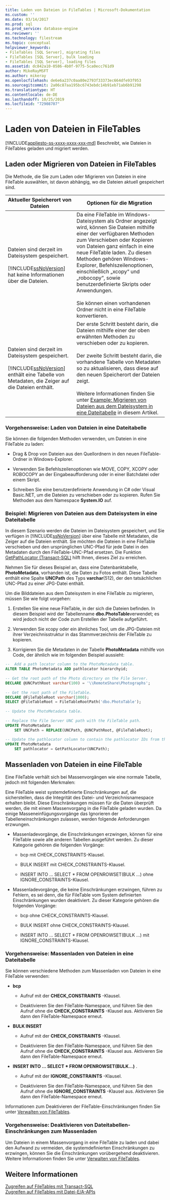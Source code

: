 ```yaml
---
title: Laden von Dateien in FileTables | Microsoft-Dokumentation
ms.custom: ''
ms.date: 03/14/2017
ms.prod: sql
ms.prod_service: database-engine
ms.reviewer: ''
ms.technology: filestream
ms.topic: conceptual
helpviewer_keywords:
- FileTables [SQL Server], migrating files
- FileTables [SQL Server], bulk loading
- FileTables [SQL Server], loading files
ms.assetid: dc842a10-0586-4b0f-9775-5ca0ecc761d9
author: MikeRayMSFT
ms.author: mikeray
ms.openlocfilehash: de6e6a237c0aa80e2793f33373ec664dfe93f953
ms.sourcegitcommit: 2a06c87aa195bc6743ebdc14b91eb71ab6b91298
ms.translationtype: HT
ms.contentlocale: de-DE
ms.lasthandoff: 10/25/2019
ms.locfileid: "72908707"
---
```

# <a name="load-files-into-filetables"></a>Laden von Dateien in FileTables
[!INCLUDE[appliesto-ss-xxxx-xxxx-xxx-md](../../includes/appliesto-ss-xxxx-xxxx-xxx-md.md)]
  Beschreibt, wie Dateien in FileTables geladen und migriert werden.  
  
##  <a name="BasicsLoadNew"></a> Laden oder Migrieren von Dateien in FileTables  
 Die Methode, die Sie zum Laden oder Migrieren von Dateien in eine FileTable auswählen, ist davon abhängig, wo die Dateien aktuell gespeichert sind.  
  
|Aktueller Speicherort von Dateien|Optionen für die Migration|  
|-------------------------------|---------------------------|  
|Dateien sind derzeit im Dateisystem gespeichert.<br /><br /> [!INCLUDE[ssNoVersion](../../includes/ssnoversion-md.md)] hat keine Informationen über die Dateien.|Da eine FileTable im Windows-Dateisystem als Ordner angezeigt wird, können Sie Dateien mithilfe einer der verfügbaren Methoden zum Verschieben oder Kopieren von Dateien ganz einfach in eine neue FileTable laden. Zu diesen Methoden gehören Windows-Explorer, Befehlszeilenoptionen, einschließlich „xcopy“ und „robocopy“, sowie benutzerdefinierte Skripts oder Anwendungen.<br /><br /> Sie können einen vorhandenen Ordner nicht in eine FileTable konvertieren.|  
|Dateien sind derzeit im Dateisystem gespeichert.<br /><br /> [!INCLUDE[ssNoVersion](../../includes/ssnoversion-md.md)] enthält eine Tabelle von Metadaten, die Zeiger auf die Dateien enthält.|Der erste Schritt besteht darin, die Dateien mithilfe einer der oben erwähnten Methoden zu verschieben oder zu kopieren.<br /><br /> Der zweite Schritt besteht darin, die vorhandene Tabelle von Metadaten so zu aktualisieren, dass diese auf den neuen Speicherort der Dateien zeigt.<br /><br /> Weitere Informationen finden Sie unter [Example: Migrieren von Dateien aus dem Dateisystem in eine Dateitabelle](#HowToMigrateFiles) in diesem Artikel.|  
  
###  <a name="HowToLoadNew"></a> Vorgehensweise: Laden von Dateien in eine Dateitabelle  
Sie können die folgenden Methoden verwenden, um Dateien in eine FileTable zu laden:  
  
-   Drag & Drop von Dateien aus den Quellordnern in den neuen FileTable-Ordner in Windows-Explorer.  
  
-   Verwenden Sie Befehlszeilenoptionen wie MOVE, COPY, XCOPY oder ROBOCOPY an der Eingabeaufforderung oder in einer Batchdatei oder einem Skript.  
  
-   Schreiben Sie eine benutzerdefinierte Anwendung in C# oder Visual Basic.NET, um die Dateien zu verschieben oder zu kopieren. Rufen Sie Methoden aus dem Namespace **System.IO** auf.  
  
###  <a name="HowToMigrateFiles"></a> Beispiel: Migrieren von Dateien aus dem Dateisystem in eine Dateitabelle  
 In diesem Szenario werden die Dateien im Dateisystem gespeichert, und Sie verfügen in [!INCLUDE[ssNoVersion](../../includes/ssnoversion-md.md)] über eine Tabelle mit Metadaten, die Zeiger auf die Dateien enthält. Sie möchten die Dateien in eine FileTable verschieben und den ursprünglichen UNC-Pfad für jede Datei in den Metadaten durch den FileTable-UNC-Pfad ersetzen. Die Funktion [GetPathLocator &#40;Transact-SQL&#41;](../../relational-databases/system-functions/getpathlocator-transact-sql.md) hilft Ihnen, dieses Ziel zu erreichen.  
  
 Nehmen Sie für dieses Beispiel an, dass eine Datenbanktabelle, **PhotoMetadata**, vorhanden ist, die Daten zu Fotos enthält. Diese Tabelle enthält eine Spalte **UNCPath** des Typs **varchar**(512), der den tatsächlichen UNC-Pfad zu einer JPG-Datei enthält.  
  
 Um die Bilddateien aus dem Dateisystem in eine FileTable zu migrieren, müssen Sie wie folgt vorgehen:  
  
1.  Erstellen Sie eine neue FileTable, in der sich die Dateien befinden. In diesem Beispiel wird der Tabellenname **dbo.PhotoTable**verwendet; es wird jedoch nicht der Code zum Erstellen der Tabelle aufgeführt.  
  
2.  Verwenden Sie xcopy oder ein ähnliches Tool, um die JPG-Dateien mit ihrer Verzeichnisstruktur in das Stammverzeichnis der FileTable zu kopieren.  
  
3.  Korrigieren Sie die Metadaten in der Tabelle **PhotoMetadata** mithilfe von Code, der ähnlich wie im folgenden Beispiel aussieht:  

```sql  
--  Add a path locator column to the PhotoMetadata table.  
ALTER TABLE PhotoMetadata ADD pathlocator hierarchyid;  
  
-- Get the root path of the Photo directory on the File Server.  
DECLARE @UNCPathRoot varchar(100) = '\\RemoteShare\Photographs';  
  
-- Get the root path of the FileTable.  
DECLARE @FileTableRoot varchar(1000);  
SELECT @FileTableRoot = FileTableRootPath('dbo.PhotoTable');  
  
-- Update the PhotoMetadata table.  
  
-- Replace the File Server UNC path with the FileTable path.  
UPDATE PhotoMetadata  
    SET UNCPath = REPLACE(UNCPath, @UNCPathRoot, @FileTableRoot);  
  
-- Update the pathlocator column to contain the pathlocator IDs from the FileTable.  
UPDATE PhotoMetadata  
    SET pathlocator = GetPathLocator(UNCPath);  
```  
  
##  <a name="BasicsBulkLoad"></a> Massenladen von Dateien in eine FileTable  
 Eine FileTable verhält sich bei Massenvorgängen wie eine normale Tabelle, jedoch mit folgenden Merkmalen:  
  
 Eine FileTable weist systemdefinierte Einschränkungen auf, die sicherstellen, dass die Integrität des Datei- und Verzeichnisnamespace erhalten bleibt. Diese Einschränkungen müssen für die Daten überprüft werden, die mit einem Massenvorgang in die FileTable geladen wurden. Da einige Masseneinfügungsvorgänge das Ignorieren der Tabelleneinschränkungen zulassen, werden folgende Anforderungen erzwungen.  
  
-   Massenladevorgänge, die Einschränkungen erzwingen, können für eine FileTable sowie alle anderen Tabellen ausgeführt werden. Zu dieser Kategorie gehören die folgenden Vorgänge:  
  
    -   bcp mit CHECK_CONSTRAINTS-Klausel.  
  
    -   BULK INSERT mit CHECK_CONSTRAINTS-Klausel.  
  
    -   INSERT INTO ... SELECT * FROM OPENROWSET(BULK ...) ohne IGNORE_CONSTRAINTS-Klausel.  
  
-   Massenladevorgänge, die keine Einschränkungen erzwingen, führen zu Fehlern, es sei denn, die für FileTable vom System definierten Einschränkungen wurden deaktiviert. Zu dieser Kategorie gehören die folgenden Vorgänge:  
  
    -   bcp ohne CHECK_CONSTRAINTS-Klausel.  
  
    -   BULK INSERT ohne CHECK_CONSTRAINTS-Klausel.  
  
    -   INSERT INTO ... SELECT * FROM OPENROWSET(BULK ...) mit IGNORE_CONSTRAINTS-Klausel.  
  
###  <a name="HowToBulkLoad"></a> Vorgehensweise: Massenladen von Dateien in eine Dateitabelle  
 Sie können verschiedene Methoden zum Massenladen von Dateien in eine FileTable verwenden:  
  
-   **bcp**  
  
    -   Aufruf mit der **CHECK_CONSTRAINTS** -Klausel.  
  
    -   Deaktivieren Sie den FileTable-Namespace, und führen Sie den Aufruf ohne die **CHECK_CONSTRAINTS** -Klausel aus. Aktivieren Sie dann den FileTable-Namespace erneut.  
  
-   **BULK INSERT**  
  
    -   Aufruf mit der **CHECK_CONSTRAINTS** -Klausel.  
  
    -   Deaktivieren Sie den FileTable-Namespace, und führen Sie den Aufruf ohne die **CHECK_CONSTRAINTS** -Klausel aus. Aktivieren Sie dann den FileTable-Namespace erneut.  
  
-   **INSERT INTO ... SELECT \* FROM OPENROWSET(BULK...)** .  
  
    -   Aufruf mit der **IGNORE_CONSTRAINTS** -Klausel.  
  
    -   Deaktivieren Sie den FileTable-Namespace, und führen Sie den Aufruf ohne die **IGNORE_CONSTRAINTS** -Klausel aus. Aktivieren Sie dann den FileTable-Namespace erneut.  
  
 Informationen zum Deaktivieren der FileTable-Einschränkungen finden Sie unter [Verwalten von FileTables](../../relational-databases/blob/manage-filetables.md).  
  
###  <a name="disabling"></a> Vorgehensweise: Deaktivieren von Dateitabellen-Einschränkungen zum Massenladen  
 Um Dateien in einem Massenvorgang in eine FileTable zu laden und dabei den Aufwand zu vermeiden, die systemdefinierten Einschränkungen zu erzwingen, können Sie die Einschränkungen vorübergehend deaktivieren. Weitere Informationen finden Sie unter [Verwalten von FileTables](../../relational-databases/blob/manage-filetables.md).  
  
## <a name="see-also"></a>Weitere Informationen  
 [Zugreifen auf FileTables mit Transact-SQL](../../relational-databases/blob/access-filetables-with-transact-sql.md)   
 [Zugreifen auf FileTables mit Datei-E/A-APIs](../../relational-databases/blob/access-filetables-with-file-input-output-apis.md)  
  
  
